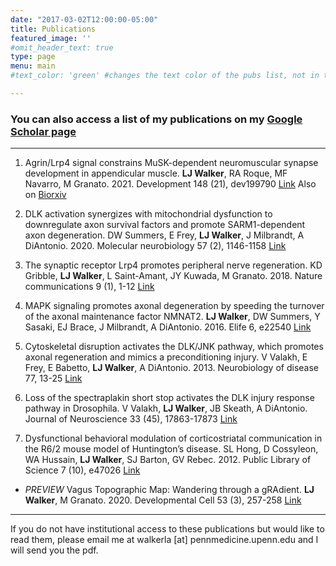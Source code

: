 ```yaml
---
date: "2017-03-02T12:00:00-05:00"
title: Publications
featured_image: ''
#omit_header_text: true
type: page
menu: main
#text_color: 'green' #changes the text color of the pubs list, not in the header

---
```

### You can also access a list of my publications on my [**Google Scholar page**](https://scholar.google.com/citations?user=ErUQxdIAAAAJ&hl=en&oi=ao)
---
1. Agrin/Lrp4 signal constrains MuSK-dependent neuromuscular synapse development in appendicular muscle.
**LJ Walker**, RA Roque, MF Navarro, M Granato. 2021. Development 148 (21), dev199790 [Link](https://doi.org/10.1242/dev.199790)
Also on [Biorxiv](https://www.biorxiv.org/content/10.1101/2021.05.07.443163v1.abstract)

2. DLK activation synergizes with mitochondrial dysfunction to downregulate axon survival factors and promote SARM1-dependent axon degeneration. DW Summers, E Frey, **LJ Walker**, J Milbrandt, A DiAntonio. 2020. Molecular neurobiology 57 (2), 1146-1158 [Link](https://doi-org.proxy.library.upenn.edu/10.1007/s12035-019-01796-2)

3. The synaptic receptor Lrp4 promotes peripheral nerve regeneration. KD Gribble, **LJ Walker**, L Saint-Amant, JY Kuwada, M Granato. 2018. Nature communications 9 (1), 1-12 [Link](https://doi-org.proxy.library.upenn.edu/10.1038/s41467-018-04806-4)

4. MAPK signaling promotes axonal degeneration by speeding the turnover of the axonal maintenance factor NMNAT2. **LJ Walker**, DW Summers, Y Sasaki, EJ Brace, J Milbrandt, A DiAntonio. 2016. Elife 6, e22540 [Link](http://dx.doi.org/10.7554/eLife.22540.001)

5. Cytoskeletal disruption activates the DLK/JNK pathway, which promotes axonal regeneration and mimics a preconditioning injury. V Valakh, E Frey, E Babetto, **LJ Walker**, A DiAntonio. 2013.
Neurobiology of disease 77, 13-25 [Link](https://doi.org/10.1016/j.nbd.2015.02.014)

6. Loss of the spectraplakin short stop activates the DLK injury response pathway in Drosophila. V Valakh, **LJ Walker**, JB Skeath, A DiAntonio. Journal of Neuroscience 33 (45), 17863-17873 [Link](https://doi-org.proxy.library.upenn.edu/10.1523/JNEUROSCI.2196-13.2013) 

7. Dysfunctional behavioral modulation of corticostriatal communication in the R6/2 mouse model of Huntington’s disease. SL Hong, D Cossyleon, WA Hussain, **LJ Walker**, SJ Barton, GV Rebec. 2012. Public Library of Science 7 (10), e47026 [Link](https://doi.org/10.1371/journal.pone.0047026)


* *PREVIEW* Vagus Topographic Map: Wandering through a gRAdient. **LJ Walker**, M Granato. 2020. Developmental Cell 53 (3), 257-258 [Link](https://doi.org/10.1016/j.devcel.2020.04.014)

---
If you do not have institutional access to these publications but would like to read them, please email me at walkerla [at] pennmedicine.upenn.edu and I will send you the pdf. 

